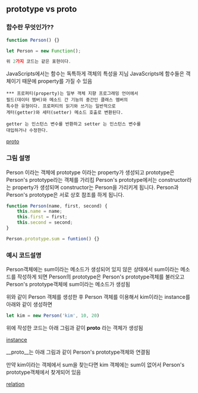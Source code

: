 ## prototype vs __proto__

### 함수란 무엇인가??
```js
function Person() {}

let Person = new Function();

위 2가지 코드는 같은 표현이다.
```

JavaScripts에서는 함수는 독특하게 객체의 특성을 지님
JavaScripts에 함수들은 객체이기 때문에 
property를 가질 수 있음 

```
*** 프로퍼티(property)는 일부 객체 지향 프로그래밍 언어에서 
필드(데이터 멤버)와 메소드 간 기능의 중간인 클래스 멤버의 
특수한 유형이다. 프로퍼티의 읽기와 쓰기는 일반적으로 
게터(getter)와 세터(setter) 메소드 호출로 변환된다.

getter 는 인스턴스 변수를 반환하고 setter 는 인스턴스 변수를
대입하거나 수정한다.
```

[proto](../images/proto.PNG)

### 그림 설명
Person 이라는 객체에
prototype 이라는 property가 생성되고 
prototype은 Person's prototype라는 객체를 가리킴
Person's prototype에서는 constructor라는 property가
생성되며 constructor는 Person을 가리키게 됩니다.
Person과 Person's prototype은 서로 상호 참조를 하게 됩니다.
 
```js
function Person(name, first, second) {
    this.name = name;
    this.first = first;
    this.second = second;
}

Person.prototype.sum = funtion() {}
```
### 예시 코드설명
Person객체에는 sum이라는 메소드가 생성되어 있지 않은 상태에서
sum이라는 메소드를 작성하게 되면
Person의 prototype은 Person's prototype객체를 불러오고
Person's prototype객체에 sum이라는 메소드가 생성됨

위와 같이 Person 객체를 생성한 후
Person 객체를 이용해서 kim이라는 instance를 
아래와 같이 생성하면 
```js
let kim = new Person('kim', 10, 20)
```
위에 작성한 코드는 아래 그림과 같이
__proto__ 라는 객체가 생성됨

[instance](../images/instance.PNG)

__proto__는 아래 그림과 같이
Person's prototype객체와 연결됨

만약 kim이라는 객체에서 sum을 찾는다면
kim 객체에는 sum이 없어서
Person's prototype객체에서 찾게되어 있음

[relation](../images/relation.PNG)
